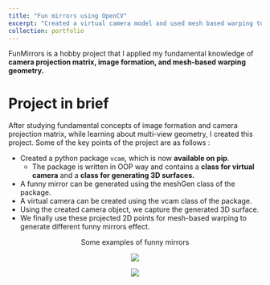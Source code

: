 ```yaml
---
title: "Fun mirrors using OpenCV"
excerpt: "Created a virtual camera model and used mesh based warping to generate sum fun effects<br/><img src='/images/FunMirrors2.gif'>"
collection: portfolio
---
```


FunMirrors is a hobby project that I applied my fundamental knowledge of **camera projection matrix, image formation,
and mesh-based warping geometry.** 

Project in brief
================

After studying fundamental concepts of image formation and camera projection matrix, while learning about multi-view geometry,
I created this project. Some of the key points of the project are as follows :
* Created a python package `vcam`, which is now **available on pip**.
  * The package is written in OOP way and contains a **class for virtual camera** and a **class for generating 3D surfaces.**
* A funny mirror can be generated using the meshGen class of the package.
* A virtual camera can be created using the vcam class of the package.
* Using the created camera object, we capture the generated 3D surface.
* We finally use these projected 2D points for mesh-based warping to generate different funny mirrors effect.

<p align='center'>
  Some examples of funny mirrors
</p>

<p align='center'>
  <img src="/images/FunMirrors2.gif">
</p>

<p align='center'>
  <img src="/images/FunMirrors.gif">
</p>

